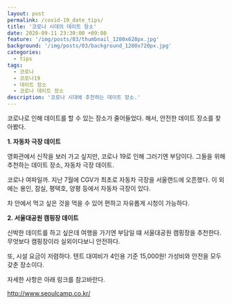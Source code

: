 ```yaml
---
layout: post
permalink: /covid-19_date_tips/
title: '코로나 시대의 데이트 장소'
date: 2020-09-11 23:30:00 +09:00
feature: '/img/posts/03/thumbnail_1200x628px.jpg'
background: '/img/posts/03/background_1280x720px.jpg'
categories:
  - tips
tags:
  - 코로나
  - 코로나19
  - 데이트 장소
  - 코로나 데이트 장소
description: '코로나 시대에 추천하는 데이트 장소.'
---
```


코로나로 인해 데이트를 할 수 있는 장소가 줄어들었다.
해서, 안전한 데이트 장소를 찾아봤다.

**1. 자동차 극장 데이트**

영화관에서 신작을 보러 가고 싶지만, 코로나 19로 인해 그러기엔 부담이다.
그들을 위해 추천하는 데이트 장소, 자동차 극장 데이트.

코로나 여파일까. 지난 7월에 CGV가 최초로 자동차 극장을 서울랜드에 오픈했다.
이 외에는 용인, 잠실, 평택호, 양평 등에서 자동차 극장이 있다.

차 안에서 먹고 싶은 것을 먹을 수 있어 편하고 자유롭게 시청이 가능하다.



**2. 서울대공원 캠핑장 데이트**

신박한 데이트를 하고 싶은데 여행을 가기엔 부담일 떄 서울대공원 캠핑장을 추천한다.
무엇보다 캠핑장이라 실외이다보니 안전하다.

또, 시설 요금이 저렴하다.
텐트 대여비가 4인용 기준 15,000원!
가성비와 안전을 모두 갖춘 장소이다.

자세한 사항은 아래 링크를 참고바란다.

http://www.seoulcamp.co.kr/

